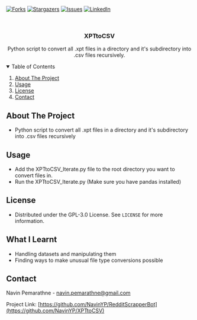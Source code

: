 [![Forks][forks-shield]][forks-url]
[![Stargazers][stars-shield]][stars-url]
[![Issues][issues-shield]][issues-url]
[![LinkedIn][linkedin-shield]][linkedin-url]

<!-- PROJECT LOGO -->
<br />
<p align="center">
  <h3 align="center">XPTtoCSV</h3>

  <p align="center">
    Python script to convert all .xpt files in a directory and it's subdirectory into .csv files recursively.
  </p>
</p>



<!-- TABLE OF CONTENTS -->
<details open="open">
  <summary>Table of Contents</summary>
  <ol>
    <li>
      <a href="#about-the-project">About The Project</a>
    </li>
    <li><a href="#usage">Usage</a></li>
    <li><a href="#license">License</a></li>
    <li><a href="#contact">Contact</a></li>
  </ol>
</details>



<!-- ABOUT THE PROJECT -->
## About The Project

- Python script to convert all .xpt files in a directory and it's subdirectory into .csv files recursively



<!-- USAGE EXAMPLES -->
## Usage

- Add the XPTtoCSV_Iterate.py file to the root directory you want to convert files in.
- Run the XPTtoCSV_Iterate.py (Make sure you have pandas installed)


<!-- LICENSE -->
## License

- Distributed under the GPL-3.0 License. See `LICENSE` for more information.

<!-- WHAT I LEARNT -->
## What I Learnt

- Handling datasets and manipulating them
- Finding ways to make unusual file type conversions possible

<!-- CONTACT -->
## Contact

Navin Pemarathne - navin.pemarathne@gmail.com

Project Link: [https://github.com/NavinYP/RedditScrapperBot](https://github.com/NavinYP/XPTtoCSV)



<!-- MARKDOWN LINKS & IMAGES -->
<!-- https://www.markdownguide.org/basic-syntax/#reference-style-links -->
[contributors-shield]: https://img.shields.io/github/contributors/NavinYP/XPTtoCSV.svg?style=for-the-badge
[contributors-url]: https://github.com/NavinYP/XPTtoCSV/graphs/contributors
[forks-shield]: https://img.shields.io/github/forks/NavinYP/XPTtoCSV.svg?style=for-the-badge
[forks-url]: https://github.com/othneildrew/NavinYP/XPTtoCSV/network/members
[stars-shield]: https://img.shields.io/github/stars/NavinYP/XPTtoCSV.svg?style=for-the-badge
[stars-url]: https://github.com/othneildrew/NavinYP/XPTtoCSV/stargazers
[issues-shield]: https://img.shields.io/github/issues/NavinYP/XPTtoCSV.svg?style=for-the-badge
[issues-url]: https://github.com/NavinYP/XPTtoCSV/issues
[license-shield]: https://img.shields.io/github/license/NavinYP/XPTtoCSV.svg?style=for-the-badge
[license-url]: https://github.com/NavinYP/XPTtoCSV/master/LICENSE.txt
[linkedin-shield]: https://img.shields.io/badge/-LinkedIn-black.svg?style=for-the-badge&logo=linkedin&colorB=555
[linkedin-url]: https://www.linkedin.com/in/navin-pemarathne/
[product-screenshot]: images/screenshot.png

